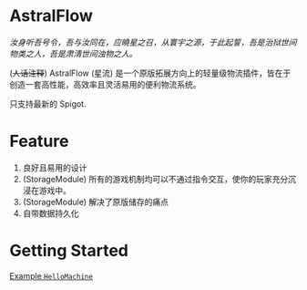 # AstralFlow

*汝身听吾号令，吾与汝同在，应曉星之召，从寰宇之源，于此起誓，吾是治狱世间物类之人，吾是肃清世间浊物之人。*

(~~人话注释~~) AstralFlow (星流) 是一个原版拓展方向上的轻量级物流插件，皆在于创造一套高性能，高效率且灵活易用的便利物流系统。

只支持最新的 Spigot.

# Feature

1. 良好且易用的设计
2. (StorageModule) 所有的游戏机制均可以不通过指令交互，使你的玩家充分沉浸在游戏中。
3. (StorageModule) 解决了原版储存的痛点
4. 自带数据持久化

# Getting Started

[Example `HelloMachine`](./src/storageModule/java/astralflow/storage/machines/HelloMachine.java)